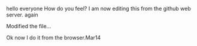 hello everyone
How do you feel?
I am now editing this from the github web server.
again

Modified the file...

Ok now I do it from the browser.Mar14
